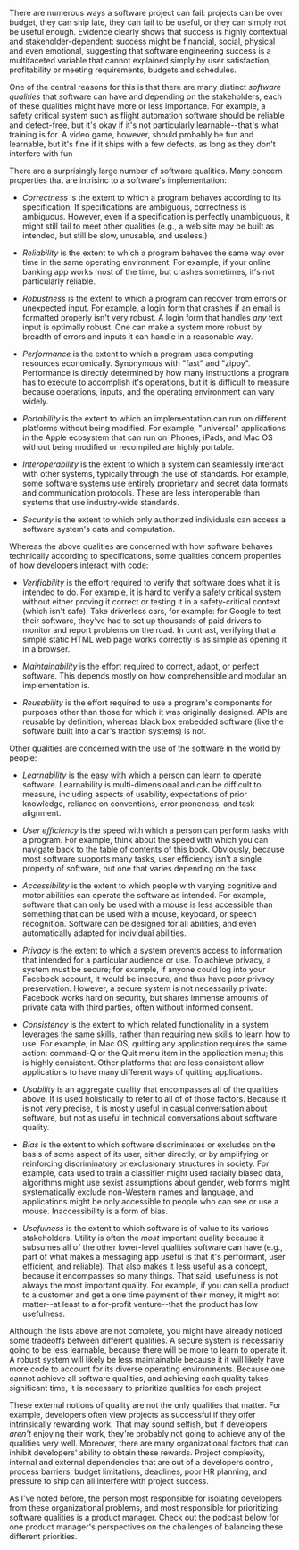 There are numerous ways a software project can fail: projects can be over budget, they can ship late, they can fail to be useful, or they can simply not be useful enough. Evidence clearly shows that success is highly contextual and stakeholder-dependent: success might be financial, social, physical and even emotional, suggesting that software engineering success is a multifaceted variable that cannot explained simply by user satisfaction, profitability or meeting requirements, budgets and schedules<ralph14>.

One of the central reasons for this is that there are many distinct *software qualities* that software can have and depending on the stakeholders, each of these qualities might have more or less importance. For example, a safety critical system such as flight automation software should be reliable and defect-free, but it's okay if it's not particularly learnable--that's what training is for. A video game, however, should probably be fun and learnable, but it's fine if it ships with a few defects, as long as they don't interfere with fun<murphy14>

There are a surprisingly large number of software qualities<boehm76>. Many concern properties that are intrisinc to a software's implementation:

* *Correctness* is the extent to which a program behaves according to its specification. If specifications are ambiguous, correctness is ambiguous. However, even if a specification is perfectly unambiguous, it might still fail to meet other qualities (e.g., a web site may be built as intended, but still be slow, unusable, and useless.)

* *Reliability* is the extent to which a program behaves the same way over time in the same operating environment. For example, if your online banking app works most of the time, but crashes sometimes, it's not particularly reliable.

* *Robustness* is the extent to which a program can recover from errors or unexpected input. For example, a login form that crashes if an email is formatted properly isn't very robust. A login form that handles _any_ text input is optimally robust. One can make a system more robust by breadth of errors and inputs it can handle in a reasonable way.

* *Performance* is the extent to which a program uses computing resources economically. Synonymous with "fast" and "zippy". Performance is directly determined by how many instructions a program has to execute to accomplish it's operations, but it is difficult to measure because operations, inputs, and the operating environment can vary widely.

* *Portability* is the extent to which an implementation can run on different platforms without being modified. For example, "universal" applications in the Apple ecosystem that can run on iPhones, iPads, and Mac OS without being modified or recompiled are highly portable.

* *Interoperability* is the extent to which a system can seamlessly interact with other systems, typically through the use of standards. For example, some software systems use entirely proprietary and secret data formats and communication protocols. These are less interoperable than systems that use industry-wide standards.

* *Security* is the extent to which only authorized individuals can access a software system's data and computation.

Whereas the above qualities are concerned with how software behaves technically according to specifications, some qualities concern properties of how developers interact with code:

* *Verifiability* is the effort required to verify that software does what it is intended to do. For example, it is hard to verify a safety critical system without either proving it correct or testing it in a safety-critical context (which isn't safe). Take driverless cars, for example: for Google to test their software, they've had to set up thousands of paid drivers to monitor and report problems on the road. In contrast, verifying that a simple static HTML web page works correctly is as simple as opening it in a browser.

* *Maintainability* is the effort required to correct, adapt, or perfect software. This depends mostly on how comprehensible and modular an implementation is.

* *Reusability* is the effort required to use a program's components for purposes other than those for which it was originally designed. APIs are reusable by definition, whereas black box embedded software (like the software built into a car's traction systems) is not.

Other qualities are concerned with the use of the software in the world by people:

* *Learnability* is the easy with which a person can learn to operate software. Learnability is multi-dimensional and can be difficult to measure, including aspects of usability, expectations of prior knowledge, reliance on conventions, error proneness, and task alignment<grossman09>.

* *User efficiency* is the speed with which a person can perform tasks with a program. For example, think about the speed with which you can navigate back to the table of contents of this book. Obviously, because most software supports many tasks, user efficiency isn't a single property of software, but one that varies depending on the task.

* *Accessibility* is the extent to which people with varying cognitive and motor abilities can operate the software as intended. For example, software that can only be used with a mouse is less accessible than something that can be used with a mouse, keyboard, or speech recognition. Software can be designed for all abilities, and even automatically adapted for individual abilities<wobbrock11>.

* *Privacy* is the extent to which a system prevents access to information that intended for a particular audience or use. To achieve privacy, a system must be secure; for example, if anyone could log into your Facebook account, it would be insecure, and thus have poor privacy preservation. However, a secure system is not necessarily private: Facebook works hard on security, but shares immense amounts of private data with third parties, often without informed consent.

* *Consistency* is the extent to which related functionality in a system leverages the same skills, rather than requiring new skills to learn how to use. For example, in Mac OS, quitting any application requires the same action: command-Q or the Quit menu item in the application menu; this is highly consistent. Other platforms that are less consistent allow applications to have many different ways of quitting applications.

* *Usability* is an aggregate quality that encompasses all of the qualities above. It is used holistically to refer to all of of those factors. Because it is not very precise, it is mostly useful in casual conversation about software, but not as useful in technical conversations about software quality.

* *Bias* is the extent to which software discriminates or excludes on the basis of some aspect of its user, either directly, or by amplifying or reinforcing discriminatory or exclusionary structures in society. For example, data used to train a classifier might used racially biased data, algorithms might use sexist assumptions about gender, web forms might systematically exclude non-Western names and language, and applications might be only accessible to people who can see or use a mouse. Inaccessibility is a form of bias.

* *Usefulness* is the extent to which software is of value to its various stakeholders. Utility is often the _most_ important quality because it subsumes all of the other lower-level qualities software can have (e.g., part of what makes a messaging app useful is that it's performant, user efficient, and reliable). That also makes it less useful as a concept, because it encompasses so many things. That said, usefulness is not always the most important quality. For example, if you can sell a product to a customer and get a one time payment of their money, it might not matter--at least to a for-profit venture--that the product has low usefulness.

Although the lists above are not complete, you might have already noticed some tradeoffs between different qualities. A secure system is necessarily going to be less learnable, because there will be more to learn to operate it. A robust system will likely be less maintainable because it it will likely have more code to account for its diverse operating environments. Because one cannot achieve all software qualities, and achieving each quality takes significant time, it is necessary to prioritize qualities for each project.

These external notions of quality are not the only qualities that matter. For example, developers often view projects as successful if they offer intrinsically rewarding work<procaccino05>. That may sound selfish, but if developers _aren't_ enjoying their work, they're probably not going to achieve any of the qualities very well. Moreover, there are many organizational factors that can inhibit developers' ability to obtain these rewards. Project complexity, internal and external dependencies that are out of a developers control, process barriers, budget limitations, deadlines, poor HR planning, and pressure to ship can all interfere with project success<lavallee15>.

As I've noted before, the person most responsible for isolating developers from these organizational problems, and most responsible for prioritizing software qualities is a product manager. Check out the podcast below for one product manager's perspectives on the challenges of balancing these different priorities.